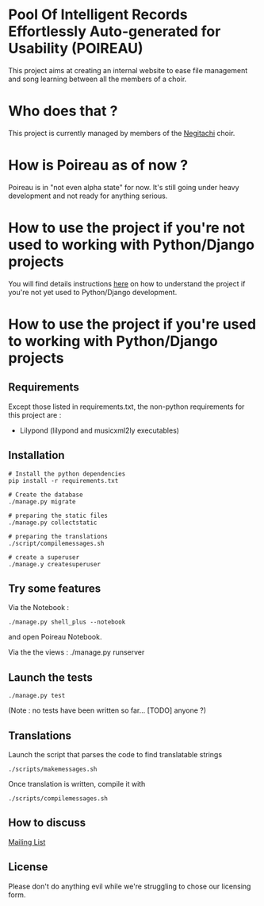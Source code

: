 # Pool Of Intelligent Records Effortlessly Auto-generated for Usability (POIREAU)

This project aims at creating an internal website to ease file management and song learning between all the members of a choir.

Who does that ?
===============

This project is currently managed by members of the [Negitachi](http://www.negitachi.fr) choir.


How is Poireau as of now ?
==========================

Poireau is in "not even alpha state" for now. It's still going under heavy development and not ready for anything serious.

How to use the project if you're not used to working with Python/Django projects
================================================================================

You will find details instructions [here](tutorial.md) on how to understand the project if you're not yet used to Python/Django development.


How to use the project if you're used to working with Python/Django projects
============================================================================

Requirements
------------

Except those listed in requirements.txt, the non-python requirements for this project are :

 - Lilypond (lilypond and musicxml2ly executables)


Installation
------------

	# Install the python dependencies
    pip install -r requirements.txt

    # Create the database
    ./manage.py migrate

    # preparing the static files
    ./manage.py collectstatic

    # preparing the translations
    ./script/compilemessages.sh

    # create a superuser
    ./manage.y createsuperuser


Try some features
-----------------

Via the Notebook :

    ./manage.py shell_plus --notebook

and open Poireau Notebook.

Via the the views :
	./manage.py runserver

Launch the tests
----------------

    ./manage.py test

(Note : no tests have been written so far... [TODO] anyone ?)

Translations
------------

Launch the script that parses the code to find translatable strings

    ./scripts/makemessages.sh

Once translation is written, compile it with

    ./scripts/compilemessages.sh


How to discuss
--------------

[Mailing List](https://groups.google.com/forum/?hl=fr#!forum/poireau)


License
-------

Please don't do anything evil while we're struggling to chose our licensing form.
